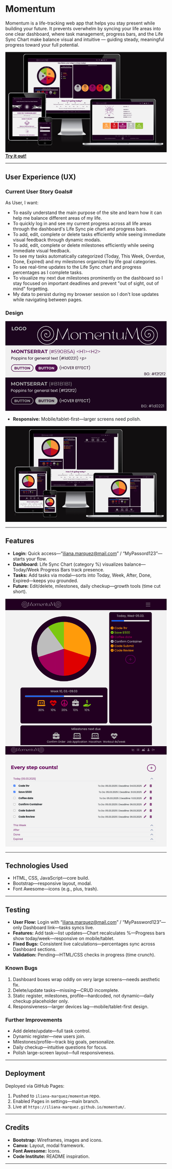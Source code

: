 # Momentum 

Momentum is a life-tracking web app that helps you stay present while building your future. It prevents overwhelm by syncing your life areas into one clear dashboard, where task management, progress bars, and the Life Sync Chart make balance visual and intuitive — guiding steady, meaningful progress toward your full potential.

![Image 1](assets/images/momentum-presentation.png)
**[Try it out!](https://iliana-marquez.github.io/momentum/)**

---

## User Experience (UX)

### Current User Story Goals#

As User, I want:
- To easily understand the main purpose of the site and learn how it can help me balance different areas of my life.
- To quickly log in and see my current progress across all life areas through the dashboard's Life Sync pie chart and progress bars.
- To add, edit, complete or delete tasks efficiently while seeing immediate visual feedback through dynamic modals.
- To add, edit, complete or delete milestones efficiently while seeing immediate visual feedback.
- To see my tasks automatically categorized (Today, This Week, Overdue, Done, Expired) and my milestones organized by life goal categories.
- To see real-time updates to the Life Sync chart and progress percentages as I complete tasks.
- To visualize my next due milestones prominently on the dashboard so I stay focused on important deadlines and prevent "out of sight, out of mind" forgetting.
- My data to persist during my browser session so I don't lose updates while navigating between pages.

### Design

![Image 2](assets/images/design-elements.png)

- **Responsive:** Mobile/tablet-first—larger screens need polish.

![Image 3](assets/images/dashboard-responsiveness.png)

---
## Features

- **Login:** Quick access—“iliana.marquez@mail.com” / “MyPassord123”—starts your flow.
- **Dashboard:** Life Sync Chart (category %) visualizes balance—Today/Week Progress Bars track presence.
- **Tasks:** Add tasks via modal—sorts into Today, Week, After, Done, Expired—keeps you grounded.
- **Future:** Edit/delete, milestones, daily checkup—growth tools (time cut short).

![Image 4](assets/images/dashboard-md-device.png)
![Image 5](assets/images/task-page.png)

---

## Technologies Used

- HTML, CSS, JavaScript—core build.
- Bootstrap—responsive layout, modal.
- Font Awesome—icons (e.g., plus, trash).

---

## Testing

- **User Flow:** Login with “iliana.marquez@mail.com” / “MyPassword123”—only Dashboard link—tasks syncs live.
- **Features:** Add task—list updates—Chart recalculates %—Progress bars show today/week—responsive on mobile/tablet.
- **Fixed Bugs:** Consistent live calculations—percentages sync across Dashboard sections.
- **Validation:** Pending—HTML/CSS checks in progress (time crunch).

### Known Bugs
1. Dashboard boxes wrap oddly on very large screens—needs aesthetic fix.
2. Delete/update tasks—missing—CRUD incomplete.
3. Static register, milestones, profile—hardcoded, not dynamic—daily checkup placeholder only.
4. Responsiveness—larger devices lag—mobile/tablet-first design.

### Further Improvements
- Add delete/update—full task control.
- Dynamic register—new users join.
- Milestones/profile—track big goals, personalize.
- Daily checkup—intuitive questions for focus.
- Polish large-screen layout—full responsiveness.

---

## Deployment

Deployed via GitHub Pages:
1. Pushed to `iliana-marquez/momentum` repo.
2. Enabled Pages in settings—main branch.
3. Live at `https://iliana-marquez.github.io/momentum/`.

---

## Credits

- **Bootstrap:** Wireframes, images and icons.
- **Canva:** Layout, modal framework.
- **Font Awesome:** Icons.
- **Code Institute:** README inspiration.

---
